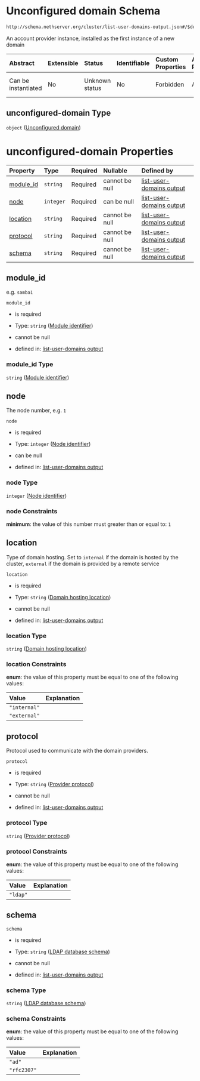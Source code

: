 # Unconfigured domain Schema

```txt
http://schema.nethserver.org/cluster/list-user-domains-output.json#/$defs/unconfigured-domain
```

An account provider instance, installed as the first instance of a new domain

| Abstract            | Extensible | Status         | Identifiable | Custom Properties | Additional Properties | Access Restrictions | Defined In                                                                                      |
| :------------------ | :--------- | :------------- | :----------- | :---------------- | :-------------------- | :------------------ | :---------------------------------------------------------------------------------------------- |
| Can be instantiated | No         | Unknown status | No           | Forbidden         | Allowed               | none                | [list-user-domains-output.json\*](cluster/list-user-domains-output.json "open original schema") |

## unconfigured-domain Type

`object` ([Unconfigured domain](list-user-domains-output-defs-unconfigured-domain.md))

# unconfigured-domain Properties

| Property                 | Type      | Required | Nullable       | Defined by                                                                                                                                                                                                                              |
| :----------------------- | :-------- | :------- | :------------- | :-------------------------------------------------------------------------------------------------------------------------------------------------------------------------------------------------------------------------------------- |
| [module\_id](#module_id) | `string`  | Required | cannot be null | [list-user-domains output](list-user-domains-output-defs-unconfigured-domain-properties-module-identifier.md "http://schema.nethserver.org/cluster/list-user-domains-output.json#/$defs/unconfigured-domain/properties/module_id")      |
| [node](#node)            | `integer` | Required | can be null    | [list-user-domains output](list-user-domains-output-defs-unconfigured-domain-properties-node-identifier.md "http://schema.nethserver.org/cluster/list-user-domains-output.json#/$defs/unconfigured-domain/properties/node")             |
| [location](#location)    | `string`  | Required | cannot be null | [list-user-domains output](list-user-domains-output-defs-unconfigured-domain-properties-domain-hosting-location.md "http://schema.nethserver.org/cluster/list-user-domains-output.json#/$defs/unconfigured-domain/properties/location") |
| [protocol](#protocol)    | `string`  | Required | cannot be null | [list-user-domains output](list-user-domains-output-defs-unconfigured-domain-properties-provider-protocol.md "http://schema.nethserver.org/cluster/list-user-domains-output.json#/$defs/unconfigured-domain/properties/protocol")       |
| [schema](#schema)        | `string`  | Required | cannot be null | [list-user-domains output](list-user-domains-output-defs-unconfigured-domain-properties-ldap-database-schema.md "http://schema.nethserver.org/cluster/list-user-domains-output.json#/$defs/unconfigured-domain/properties/schema")      |

## module\_id

e.g. `samba1`

`module_id`

* is required

* Type: `string` ([Module identifier](list-user-domains-output-defs-unconfigured-domain-properties-module-identifier.md))

* cannot be null

* defined in: [list-user-domains output](list-user-domains-output-defs-unconfigured-domain-properties-module-identifier.md "http://schema.nethserver.org/cluster/list-user-domains-output.json#/$defs/unconfigured-domain/properties/module_id")

### module\_id Type

`string` ([Module identifier](list-user-domains-output-defs-unconfigured-domain-properties-module-identifier.md))

## node

The node number, e.g. `1`

`node`

* is required

* Type: `integer` ([Node identifier](list-user-domains-output-defs-unconfigured-domain-properties-node-identifier.md))

* can be null

* defined in: [list-user-domains output](list-user-domains-output-defs-unconfigured-domain-properties-node-identifier.md "http://schema.nethserver.org/cluster/list-user-domains-output.json#/$defs/unconfigured-domain/properties/node")

### node Type

`integer` ([Node identifier](list-user-domains-output-defs-unconfigured-domain-properties-node-identifier.md))

### node Constraints

**minimum**: the value of this number must greater than or equal to: `1`

## location

Type of domain hosting. Set to `internal` if the domain is hosted by the cluster, `external` if the domain is provided by a remote service

`location`

* is required

* Type: `string` ([Domain hosting location](list-user-domains-output-defs-unconfigured-domain-properties-domain-hosting-location.md))

* cannot be null

* defined in: [list-user-domains output](list-user-domains-output-defs-unconfigured-domain-properties-domain-hosting-location.md "http://schema.nethserver.org/cluster/list-user-domains-output.json#/$defs/unconfigured-domain/properties/location")

### location Type

`string` ([Domain hosting location](list-user-domains-output-defs-unconfigured-domain-properties-domain-hosting-location.md))

### location Constraints

**enum**: the value of this property must be equal to one of the following values:

| Value        | Explanation |
| :----------- | :---------- |
| `"internal"` |             |
| `"external"` |             |

## protocol

Protocol used to communicate with the domain providers.

`protocol`

* is required

* Type: `string` ([Provider protocol](list-user-domains-output-defs-unconfigured-domain-properties-provider-protocol.md))

* cannot be null

* defined in: [list-user-domains output](list-user-domains-output-defs-unconfigured-domain-properties-provider-protocol.md "http://schema.nethserver.org/cluster/list-user-domains-output.json#/$defs/unconfigured-domain/properties/protocol")

### protocol Type

`string` ([Provider protocol](list-user-domains-output-defs-unconfigured-domain-properties-provider-protocol.md))

### protocol Constraints

**enum**: the value of this property must be equal to one of the following values:

| Value    | Explanation |
| :------- | :---------- |
| `"ldap"` |             |

## schema



`schema`

* is required

* Type: `string` ([LDAP database schema](list-user-domains-output-defs-unconfigured-domain-properties-ldap-database-schema.md))

* cannot be null

* defined in: [list-user-domains output](list-user-domains-output-defs-unconfigured-domain-properties-ldap-database-schema.md "http://schema.nethserver.org/cluster/list-user-domains-output.json#/$defs/unconfigured-domain/properties/schema")

### schema Type

`string` ([LDAP database schema](list-user-domains-output-defs-unconfigured-domain-properties-ldap-database-schema.md))

### schema Constraints

**enum**: the value of this property must be equal to one of the following values:

| Value       | Explanation |
| :---------- | :---------- |
| `"ad"`      |             |
| `"rfc2307"` |             |
